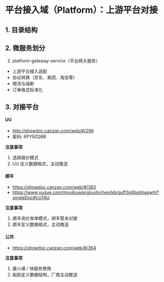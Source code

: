# 平台接入域（Platform）：上游平台对接

## 1. 目录结构

## 2. 微服务划分

2. platform-gateway-service（平台网关服务）

* 上游平台接入适配
* 协议转换（京东、美团、淘宝等）
* 限流与熔断
* 订单格式标准化

## 3. 对接平台

#### UU
- http://showdoc.canzan.com/web/#/296
- 密码: 6PY9ZQ8B

**注意事项**
1. 选择报价模式
2. UU 定义数据格式，主动推送

#### 顺丰
- https://showdoc.canzan.com/web/#/383
- https://www.yuque.com/jinyubuwangjiushichen/kb/guff3g6bsbhagwht?singleDoc#UoTAU

**注意事项**
1. 顺丰询价发单模式，顺丰暂未对接
2. 顺丰定义数据格式，主动推送

#### 公共
- https://showdoc.canzan.com/web/#/364

**注意事项**

1. 裹小递 / 快服务使用
2. 船到定义数据结构，厂商主动推送

